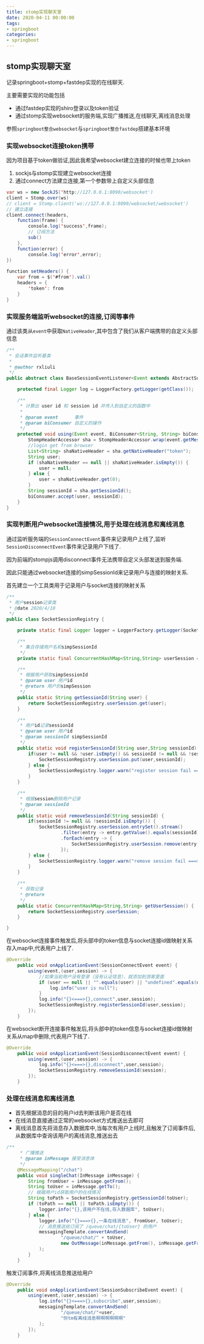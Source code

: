 ```yaml
---
title: stomp实现聊天室
date: 2020-04-11 00:00:00
tags:
- springboot
categories:
- springboot
---
```


## stomp实现聊天室

记录springboot+stomp+fastdep实现的在线聊天.

主要需要实现的功能包括

- 通过fastdep实现的shiro登录以及token验证
- 通过stomp实现websocket的服务端,实现广播推送,在线聊天,离线消息处理

参照`springboot整合websocket`与`springboot整合fastdep`搭建基本环境

<!--more-->

### 实现websocket连接token携带

因为项目基于token做验证,因此我希望websocket建立连接的时候也带上token

1. sockjs与stomp实现建立websocket连接
2. 通过connect方法建立连接,第一个参数带上自定义头部信息

```java
var ws = new SockJS('http://127.0.0.1:8090/websocket')
client = Stomp.over(ws)
// client = Stomp.client('ws://127.0.0.1:8090/websocket/websocket')
// 建立连接
client.connect(headers,
	function(frame) {
		console.log('success',frame);
        // 订阅方法
		sub()
	},
	function(error) {
		console.log('error',error);
})
        
function setHeaders() {
	var from = $('#from').val()
	headers = {
		'token': from
	}   
}
```

### 实现服务端监听websocket的连接,订阅等事件

通过该类从`event`中获取`NativeHeader`,其中包含了我们从客户端携带的自定义头部信息

```java
/**
 * 会话事件监听基类
 *
 * @author rxliuli
 */
public abstract class BaseSessionEventListener<Event extends AbstractSubProtocolEvent> implements ApplicationListener<Event> {

    protected final Logger log = LoggerFactory.getLogger(getClass());

    /**
     * 计算出 user id 和 session id 并传入到自定义的函数中
     *
     * @param event      事件
     * @param biConsumer 自定义的操作
     */
    protected void using(Event event, BiConsumer<String, String> biConsumer) {
        StompHeaderAccessor sha = StompHeaderAccessor.wrap(event.getMessage());
        //login get from browser
        List<String> shaNativeHeader = sha.getNativeHeader("token");
        String user;
        if (shaNativeHeader == null || shaNativeHeader.isEmpty()) {
            user = null;
        } else {
            user = shaNativeHeader.get(0);
        }
        String sessionId = sha.getSessionId();
        biConsumer.accept(user, sessionId);
    }
}
```

### 实现判断用户websocket连接情况,用于处理在线消息和离线消息

通过监听服务端的`SessionConnectEvent`事件来记录用户上线了,监听`SessionDisconnectEvent`事件来记录用户下线了.

因为前端的stompjs调用disconnect事件无法携带自定义头部发送到服务端.

因此只能通过websocket连接的simpSessionId来记录用户与连接的映射关系.



首先建立一个工具类用于记录用户与socket连接的映射关系

```java
/**
 * 用户session记录类
 * @date 2020/4/10
 */
public class SocketSessionRegistry {

    private static final Logger logger = LoggerFactory.getLogger(SocketSessionRegistry.class);

    /**
     * 集合存储用户名和simpSessionId
     */
    private static final ConcurrentHashMap<String,String> userSession = new ConcurrentHashMap<>();

    /**
     * 根据用户获取simpSessionId
     * @param user 用户id
     * @return 用户的simpSession
     */
    public static String getSessionId(String user) {
        return SocketSessionRegistry.userSession.get(user);
    }

    /**
     * 用户id记录sessionId
     * @param user 用户id
     * @param sessionId simpSessionId
     */
    public static void registerSessionId(String user,String sessionId) {
        if(user != null && !user.isEmpty() && sessionId != null && !sessionId.isEmpty()) {
            SocketSessionRegistry.userSession.put(user,sessionId);
        } else {
            SocketSessionRegistry.logger.warn("register session fail ===> user or sessionId is null");
        }
    }

    /**
     * 根据session删除用户记录
     * @param sessionId
     */
    public static void removeSessionId(String sessionId) {
        if(sessionId != null && !sessionId.isEmpty()) {
            SocketSessionRegistry.userSession.entrySet().stream()
                    .filter(entry -> entry.getValue().equals(sessionId))
                    .forEach(entry -> {
                        SocketSessionRegistry.userSession.remove(entry.getKey());
                    });
        } else {
            SocketSessionRegistry.logger.warn("remove session fail ===> sessionId is null");
        }
    }

    /**
     * 获取记录
     * @return
     */
    public static ConcurrentHashMap<String,String> getUserSession() {
        return SocketSessionRegistry.userSession;
    }

}
```

在websocket连接事件触发后,将头部中的token信息与socket连接id做映射关系存入map中,代表用户上线了.

```java
@Override
    public void onApplicationEvent(SessionConnectEvent event) {
        using(event,(user,session) -> {
            //如果当前用户没有登录（没有认证信息），就添加到游客里面
            if (user == null || "".equals(user) || "undefined".equals(user) || "null".equals(user)) {
                log.info("user is null");
            }
            log.info("{}<===>{},connect",user,session);
            SocketSessionRegistry.registerSessionId(user,session);
        });
    }
```

在websocket断开连接事件触发后,将头部中的token信息与socket连接id做映射关系从map中删除,代表用户下线了.

```java
@Override
    public void onApplicationEvent(SessionDisconnectEvent event) {
        using(event,(user,session) -> {
            log.info("{}<===>{},disconnect",user,session);
            SocketSessionRegistry.removeSessionId(session);
        });
    }
```

### 处理在线消息和离线消息

- 首先根据消息的目的用户id去判断该用户是否在线
- 在线消息直接通过正常的websocket方式推送出去即可
- 离线消息首先将消息存入数据库中,当每次有用户上线时,且触发了订阅事件后,从数据库中查询该用户的离线消息,推送出去

```java
/**
     * 广播推送
     * @param inMessage 接受消息体
     */
    @MessageMapping("/chat")
    public void singleChat(InMessage inMessage) {
        String fromUser = inMessage.getFrom();
        String toUser = inMessage.getTo();
        // 根据用户id获取用户的在线情况
        String toPath = SocketSessionRegistry.getSessionId(toUser);
        if (toPath == null || toPath.isEmpty()) {
            logger.info("{},该用户不在线,存入数据库", toUser);
        } else {
            logger.info("{}===>{},一条在线消息", fromUser, toUser);
            // 消息推送给订阅了 /queue/chat/{toUser} 的用户
            messagingTemplate.convertAndSend(
                    "/queue/chat/" + toUser,
                    new OutMessage(inMessage.getFrom(), inMessage.getFrom() + "给你发送了:" + inMessage.getContent())
            );
        }
    }
```

触发订阅事件,将离线消息推送给用户

```java
@Override
    public void onApplicationEvent(SessionSubscribeEvent event) {
        using(event,(user,session) -> {
            log.info("{}<===>{},subscribe",user,session);
            messagingTemplate.convertAndSend(
                    "/queue/chat/"+user,
                    "你tm有离线消息啊啊啊啊啊啊"
            );
        });
    }
```


